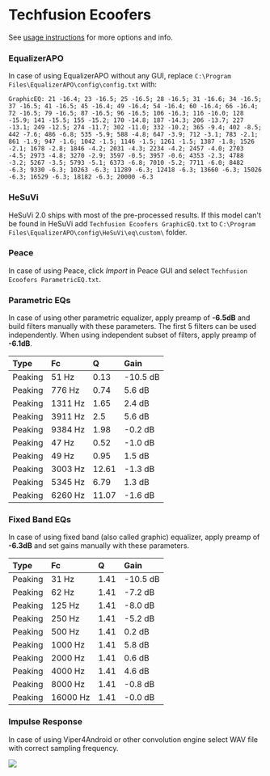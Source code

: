 # Techfusion Ecoofers
See [usage instructions](https://github.com/jaakkopasanen/AutoEq#usage) for more options and info.

### EqualizerAPO
In case of using EqualizerAPO without any GUI, replace `C:\Program Files\EqualizerAPO\config\config.txt`
with:
```
GraphicEQ: 21 -16.4; 23 -16.5; 25 -16.5; 28 -16.5; 31 -16.6; 34 -16.5; 37 -16.5; 41 -16.5; 45 -16.4; 49 -16.4; 54 -16.4; 60 -16.4; 66 -16.4; 72 -16.5; 79 -16.5; 87 -16.5; 96 -16.5; 106 -16.3; 116 -16.0; 128 -15.9; 141 -15.5; 155 -15.2; 170 -14.8; 187 -14.3; 206 -13.7; 227 -13.1; 249 -12.5; 274 -11.7; 302 -11.0; 332 -10.2; 365 -9.4; 402 -8.5; 442 -7.6; 486 -6.8; 535 -5.9; 588 -4.8; 647 -3.9; 712 -3.1; 783 -2.1; 861 -1.9; 947 -1.6; 1042 -1.5; 1146 -1.5; 1261 -1.5; 1387 -1.8; 1526 -2.1; 1678 -2.8; 1846 -4.2; 2031 -4.3; 2234 -4.2; 2457 -4.0; 2703 -4.5; 2973 -4.8; 3270 -2.9; 3597 -0.5; 3957 -0.6; 4353 -2.3; 4788 -3.2; 5267 -3.5; 5793 -5.1; 6373 -6.8; 7010 -5.2; 7711 -6.0; 8482 -6.3; 9330 -6.3; 10263 -6.3; 11289 -6.3; 12418 -6.3; 13660 -6.3; 15026 -6.3; 16529 -6.3; 18182 -6.3; 20000 -6.3
```

### HeSuVi
HeSuVi 2.0 ships with most of the pre-processed results. If this model can't be found in HeSuVi add
`Techfusion Ecoofers GraphicEQ.txt` to `C:\Program Files\EqualizerAPO\config\HeSuVi\eq\custom\` folder.

### Peace
In case of using Peace, click *Import* in Peace GUI and select `Techfusion Ecoofers ParametricEQ.txt`.

### Parametric EQs
In case of using other parametric equalizer, apply preamp of **-6.5dB** and build filters manually
with these parameters. The first 5 filters can be used independently.
When using independent subset of filters, apply preamp of **-6.1dB**.

| Type    | Fc      |     Q | Gain     |
|:--------|:--------|:------|:---------|
| Peaking | 51 Hz   |  0.13 | -10.5 dB |
| Peaking | 776 Hz  |  0.74 | 5.6 dB   |
| Peaking | 1311 Hz |  1.65 | 2.4 dB   |
| Peaking | 3911 Hz |  2.5  | 5.6 dB   |
| Peaking | 9384 Hz |  1.98 | -0.2 dB  |
| Peaking | 47 Hz   |  0.52 | -1.0 dB  |
| Peaking | 49 Hz   |  0.95 | 1.5 dB   |
| Peaking | 3003 Hz | 12.61 | -1.3 dB  |
| Peaking | 5345 Hz |  6.79 | 1.3 dB   |
| Peaking | 6260 Hz | 11.07 | -1.6 dB  |

### Fixed Band EQs
In case of using fixed band (also called graphic) equalizer, apply preamp of **-6.3dB** and set
gains manually with these parameters.

| Type    | Fc       |    Q | Gain     |
|:--------|:---------|:-----|:---------|
| Peaking | 31 Hz    | 1.41 | -10.5 dB |
| Peaking | 62 Hz    | 1.41 | -7.2 dB  |
| Peaking | 125 Hz   | 1.41 | -8.0 dB  |
| Peaking | 250 Hz   | 1.41 | -5.2 dB  |
| Peaking | 500 Hz   | 1.41 | 0.2 dB   |
| Peaking | 1000 Hz  | 1.41 | 5.8 dB   |
| Peaking | 2000 Hz  | 1.41 | 0.6 dB   |
| Peaking | 4000 Hz  | 1.41 | 4.6 dB   |
| Peaking | 8000 Hz  | 1.41 | -0.8 dB  |
| Peaking | 16000 Hz | 1.41 | -0.0 dB  |

### Impulse Response
In case of using Viper4Android or other convolution engine select WAV file with correct sampling frequency.

![](https://raw.githubusercontent.com/jaakkopasanen/AutoEq/master/results/innerfidelity/sbaf-serious/Techfusion%20Ecoofers/Techfusion%20Ecoofers.png)
